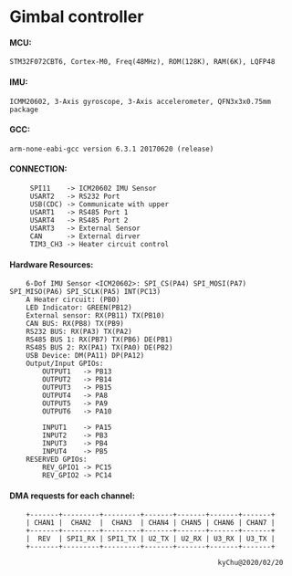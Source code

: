 # Gimbal controller

#### MCU:
```STM32F072CBT6, Cortex-M0, Freq(48MHz), ROM(128K), RAM(6K), LQFP48```
#### IMU:
```ICMM20602, 3-Axis gyroscope, 3-Axis accelerometer, QFN3x3x0.75mm package```
#### GCC:
```arm-none-eabi-gcc version 6.3.1 20170620 (release)```
#### CONNECTION:
```
     SPI11    -> ICM20602 IMU Sensor
     USART2   -> RS232 Port
     USB(CDC) -> Communicate with upper
     USART1   -> RS485 Port 1
     USART4   -> RS485 Port 2
     USART3   -> External Sensor
     CAN      -> External dirver
     TIM3_CH3 -> Heater circuit control
```

#### Hardware Resources:
```
    6-Dof IMU Sensor <ICM20602>: SPI_CS(PA4) SPI_MOSI(PA7) SPI_MISO(PA6) SPI_SCLK(PA5) INT(PC13)
    A Heater circuit: (PB0)
    LED Indicator: GREEN(PB12)
    External sensor: RX(PB11) TX(PB10)
    CAN BUS: RX(PB8) TX(PB9)
    RS232 BUS: RX(PA3) TX(PA2)
    RS485 BUS 1: RX(PB7) TX(PB6) DE(PB1)
    RS485 BUS 2: RX(PA1) TX(PA0) DE(PB2)
    USB Device: DM(PA11) DP(PA12)
    Output/Input GPIOs:
        OUTPUT1   -> PB13
        OUTPUT2   -> PB14
        OUTPUT3   -> PB15
        OUTPUT4   -> PA8
        OUTPUT5   -> PA9
        OUTPUT6   -> PA10

        INPUT1    -> PA15
        INPUT2    -> PB3
        INPUT3    -> PB4
        INPUT4    -> PB5
    RESERVED GPIOs:
        REV_GPIO1 -> PC15
        REV_GPIO2 -> PC14
```

#### DMA requests for each channel:
```
    +-------+---------+---------+-------+-------+-------+-------+
    | CHAN1 |  CHAN2  |  CHAN3  | CHAN4 | CHAN5 | CHAN6 | CHAN7 |
    +-------+---------+---------+-------+-------+-------+-------+
    |  REV  | SPI1_RX | SPI1_TX | U2_TX | U2_RX | U3_RX | U3_TX |
    +-------+---------+---------+-------+-------+-------+-------+
```

                                                       kyChu@2020/02/20

